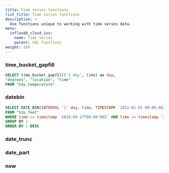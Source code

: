 ```yaml
---
title: Time series functions
list_title: Time series functions
description: >
  Use functions unique to working with time series data.
menu:
  influxdb_cloud_iox:
    name: Time series 
    parent: SQL functions
weight: 260
---
```



### time_bucket_gapfill


```sql
SELECT time_bucket_gapfill('1 day', time) as day,
"degrees", "location", "time"
FROM "h2o_temperature"
```



### datebin


```sql
SELECT DATE_BIN(INTERVAL '1' day, time, TIMESTAMP '2022-01-01 00:00:00Z') AS time, COUNT("water_level")  as count
FROM "h2o_feet"
WHERE time >= timestamp '2019-09-17T00:00:00Z' AND time <= timestamp '2019-09-19T00:00:00Z'
GROUP BY 1
ORDER BY 1 DESC
```

### date_trunc

### date_part

### now

